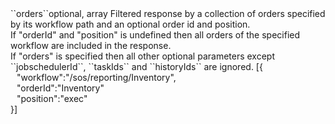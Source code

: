 <tr><td>``orders``</td><td>optional, array</td>
<td>Filtered response by a collection of orders specified by its workflow path and an optional order id and position.<br/>
If "orderId" and "position" is undefined then all orders of the specified workflow are included in the response.<br/>
If "orders" is specified then all other optional parameters except ``jobschedulerId``, ``taskIds`` and ``historyIds`` are ignored.</td>
<td> [{
  <div style="padding-left:10px;">"workflow":"/sos/reporting/Inventory",</div>
  <div style="padding-left:10px;">"orderId":"Inventory"</div>
  <div style="padding-left:10px;">"position":"exec"</div>
  }]</td>
<td></td>
</tr>
